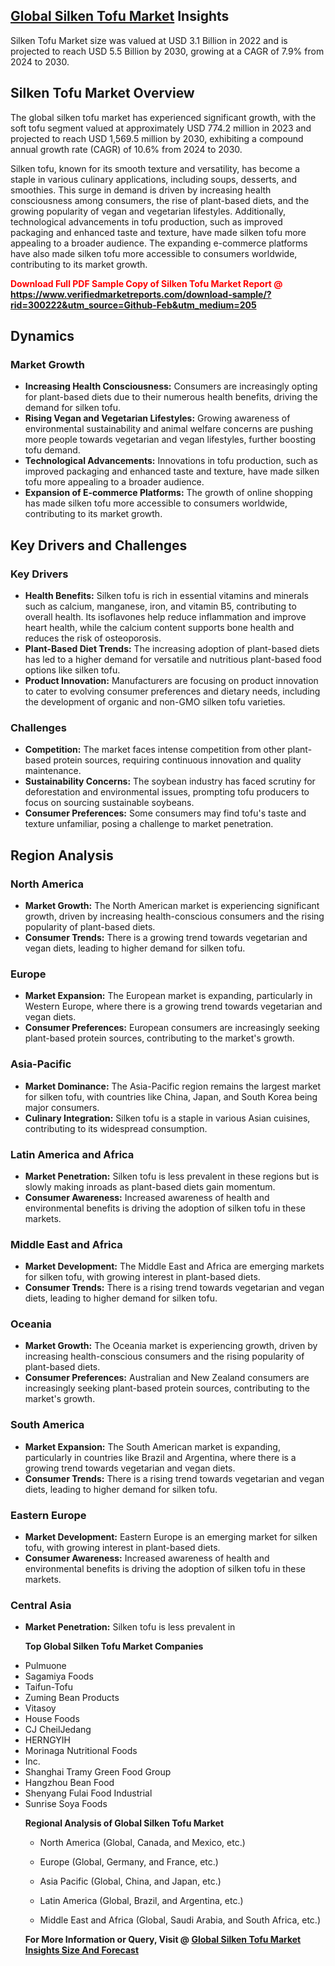 <h2><a href="https://www.verifiedmarketreports.com/download-sample/?rid=300222&amp;utm_source=Github&amp;utm_medium=205" target="_blank">Global Silken Tofu Market</a> Insights</h2><p>Silken Tofu Market size was valued at USD 3.1 Billion in 2022 and is projected to reach USD 5.5 Billion by 2030, growing at a CAGR of 7.9% from 2024 to 2030.</p><p> <h2>Silken Tofu Market Overview</h2> <p>The global silken tofu market has experienced significant growth, with the soft tofu segment valued at approximately USD 774.2 million in 2023 and projected to reach USD 1,569.5 million by 2030, exhibiting a compound annual growth rate (CAGR) of 10.6% from 2024 to 2030. </p> <p>Silken tofu, known for its smooth texture and versatility, has become a staple in various culinary applications, including soups, desserts, and smoothies. This surge in demand is driven by increasing health consciousness among consumers, the rise of plant-based diets, and the growing popularity of vegan and vegetarian lifestyles. Additionally, technological advancements in tofu production, such as improved packaging and enhanced taste and texture, have made silken tofu more appealing to a broader audience. The expanding e-commerce platforms have also made silken tofu more accessible to consumers worldwide, contributing to its market growth. </p> <p><strong><p><span class=""><span style="color: #ff0000;"><strong>Download Full PDF Sample Copy of Silken Tofu Market Report</strong> @ </span><a href="https://www.verifiedmarketreports.com/download-sample/?rid=300222&amp;utm_source=Github-Feb&amp;utm_medium=205" target="_blank">https://www.verifiedmarketreports.com/download-sample/?rid=300222&amp;utm_source=Github-Feb&amp;utm_medium=205</a></span></p></strong></p> <h2>Dynamics</h2> <h3>Market Growth</h3> <ul> <li><strong>Increasing Health Consciousness:</strong> Consumers are increasingly opting for plant-based diets due to their numerous health benefits, driving the demand for silken tofu.</li> <li><strong>Rising Vegan and Vegetarian Lifestyles:</strong> Growing awareness of environmental sustainability and animal welfare concerns are pushing more people towards vegetarian and vegan lifestyles, further boosting tofu demand.</li> <li><strong>Technological Advancements:</strong> Innovations in tofu production, such as improved packaging and enhanced taste and texture, have made silken tofu more appealing to a broader audience.</li> <li><strong>Expansion of E-commerce Platforms:</strong> The growth of online shopping has made silken tofu more accessible to consumers worldwide, contributing to its market growth.</li> </ul> <h2>Key Drivers and Challenges</h2> <h3>Key Drivers</h3> <ul> <li><strong>Health Benefits:</strong> Silken tofu is rich in essential vitamins and minerals such as calcium, manganese, iron, and vitamin B5, contributing to overall health. Its isoflavones help reduce inflammation and improve heart health, while the calcium content supports bone health and reduces the risk of osteoporosis.</li> <li><strong>Plant-Based Diet Trends:</strong> The increasing adoption of plant-based diets has led to a higher demand for versatile and nutritious plant-based food options like silken tofu.</li> <li><strong>Product Innovation:</strong> Manufacturers are focusing on product innovation to cater to evolving consumer preferences and dietary needs, including the development of organic and non-GMO silken tofu varieties.</li> </ul> <h3>Challenges</h3> <ul> <li><strong>Competition:</strong> The market faces intense competition from other plant-based protein sources, requiring continuous innovation and quality maintenance.</li> <li><strong>Sustainability Concerns:</strong> The soybean industry has faced scrutiny for deforestation and environmental issues, prompting tofu producers to focus on sourcing sustainable soybeans.</li> <li><strong>Consumer Preferences:</strong> Some consumers may find tofu's taste and texture unfamiliar, posing a challenge to market penetration.</li> </ul> <h2>Region Analysis</h2> <h3>North America</h3> <ul> <li><strong>Market Growth:</strong> The North American market is experiencing significant growth, driven by increasing health-conscious consumers and the rising popularity of plant-based diets.</li> <li><strong>Consumer Trends:</strong> There is a growing trend towards vegetarian and vegan diets, leading to higher demand for silken tofu.</li> </ul> <h3>Europe</h3> <ul> <li><strong>Market Expansion:</strong> The European market is expanding, particularly in Western Europe, where there is a growing trend towards vegetarian and vegan diets.</li> <li><strong>Consumer Preferences:</strong> European consumers are increasingly seeking plant-based protein sources, contributing to the market's growth.</li> </ul> <h3>Asia-Pacific</h3> <ul> <li><strong>Market Dominance:</strong> The Asia-Pacific region remains the largest market for silken tofu, with countries like China, Japan, and South Korea being major consumers.</li> <li><strong>Culinary Integration:</strong> Silken tofu is a staple in various Asian cuisines, contributing to its widespread consumption.</li> </ul> <h3>Latin America and Africa</h3> <ul> <li><strong>Market Penetration:</strong> Silken tofu is less prevalent in these regions but is slowly making inroads as plant-based diets gain momentum.</li> <li><strong>Consumer Awareness:</strong> Increased awareness of health and environmental benefits is driving the adoption of silken tofu in these markets.</li> </ul> <h3>Middle East and Africa</h3> <ul> <li><strong>Market Development:</strong> The Middle East and Africa are emerging markets for silken tofu, with growing interest in plant-based diets.</li> <li><strong>Consumer Trends:</strong> There is a rising trend towards vegetarian and vegan diets, leading to higher demand for silken tofu.</li> </ul> <h3>Oceania</h3> <ul> <li><strong>Market Growth:</strong> The Oceania market is experiencing growth, driven by increasing health-conscious consumers and the rising popularity of plant-based diets.</li> <li><strong>Consumer Preferences:</strong> Australian and New Zealand consumers are increasingly seeking plant-based protein sources, contributing to the market's growth.</li> </ul> <h3>South America</h3> <ul> <li><strong>Market Expansion:</strong> The South American market is expanding, particularly in countries like Brazil and Argentina, where there is a growing trend towards vegetarian and vegan diets.</li> <li><strong>Consumer Trends:</strong> There is a rising trend towards vegetarian and vegan diets, leading to higher demand for silken tofu.</li> </ul> <h3>Eastern Europe</h3> <ul> <li><strong>Market Development:</strong> Eastern Europe is an emerging market for silken tofu, with growing interest in plant-based diets.</li> <li><strong>Consumer Awareness:</strong> Increased awareness of health and environmental benefits is driving the adoption of silken tofu in these markets.</li> </ul> <h3>Central Asia</h3> <ul> <li><strong>Market Penetration:</strong> Silken tofu is less prevalent in</p><p><strong>Top Global Silken Tofu Market Companies</strong></p><div data-test-id=""><p><li>Pulmuone</li><li> Sagamiya Foods</li><li> Taifun-Tofu</li><li> Zuming Bean Products</li><li> Vitasoy</li><li> House Foods</li><li> CJ CheilJedang</li><li> HERNGYIH</li><li> Morinaga Nutritional Foods</li><li>Inc.</li><li> Shanghai Tramy Green Food Group</li><li> Hangzhou Bean Food</li><li> Shenyang Fulai Food Industrial</li><li> Sunrise Soya Foods</li></p><div><strong>Regional Analysis of&nbsp;Global Silken Tofu Market</strong></div><ul><li dir="ltr"><p dir="ltr">North America&nbsp;(Global, Canada, and Mexico, etc.)</p></li><li dir="ltr"><p dir="ltr">Europe (Global, Germany, and France, etc.)</p></li><li dir="ltr"><p dir="ltr">Asia Pacific&nbsp;(Global, China, and Japan, etc.)</p></li><li dir="ltr"><p dir="ltr">Latin America&nbsp;(Global, Brazil, and Argentina, etc.)</p></li><li dir="ltr">Middle East and Africa&nbsp;(Global, Saudi Arabia, and South Africa, etc.)</li></ul><p><strong>For More Information or Query, Visit @&nbsp;</strong><strong><a href="https://www.verifiedmarketreports.com/product/silken-tofu-market/?utm_source=Github&amp;utm_medium=205" target="_blank">Global Silken Tofu Market Insights Size And Forecast</a></strong></p></div>
